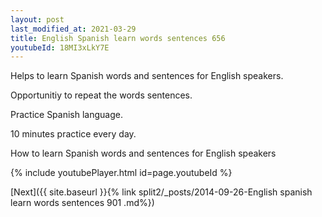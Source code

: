 ```yaml
---
layout: post
last_modified_at: 2021-03-29
title: English Spanish learn words sentences 656 
youtubeId: 18MI3xLkY7E
---
```

 
 
Helps to learn Spanish words and sentences for English speakers.

Opportunitiy to repeat the words sentences. 

Practice Spanish language. 
 
10 minutes practice every day. 
 
How to learn Spanish words and sentences for English speakers 
 
{% include youtubePlayer.html id=page.youtubeId %}
 
 
[Next]({{ site.baseurl }}{% link  split2/_posts/2014-09-26-English spanish learn words sentences 901 .md%})
 
